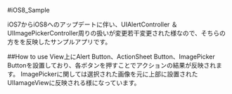 #iOS8_Sample

iOS7からiOS8へのアップデートに伴い、UIAlertController ＆ UIImagePickerController周りの扱いが変更若干変更された様なので、そちらの方をを反映したサンプルアプリです。


##How to use
View上にAlert Button、ActionSheet Button、ImagePicker Buttonを設置しており、各ボタンを押すことでアクションの結果が反映されます。
ImagePickerに関しては選択された画像を元に上部に設置されたUIIamageViewに反映される様になっています。
